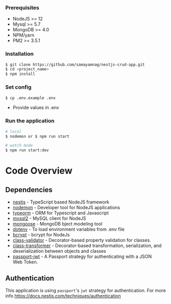 ### Prerequisites

- NodeJS >= 12
- Mysql >= 5.7
- MongoDB >= 4.0
- NPM/yarn
- PM2 >= 3.5.1

### Installation

```bash
$ git clone https://github.com/samayamnag/nestjs-crud-app.git
$ cd <project_name>
$ npm install
```

### Set config

```bash
$ cp .env.example .env
```

- Provide values in .env

### Run the application

```bash
# local
$ nodemon or $ npm run start

# watch mode
$ npm run start:dev

```

# Code Overview

## Dependencies

- [nestjs](https://github.com/nestjs/nest) - TypeScript based NodeJS framework
- [nodemon](https://www.npmjs.com/package/nodemon) - Developer tool for NodeJS applications
- [typeorm](https://github.com/typeorm/typeorm) - ORM for Typescript and Javascript
- [mysql2](https://www.npmjs.com/package/mysql2) - MySQL client for NodeJS
- [mongoose](https://www.npmjs.com/package/mongoose) - MongoDB bject modeling tool
- [dotenv](https://github.com/motdotla/dotenv) - To load environment variables from .env file
- [bcrypt](https://github.com/kelektiv/node.bcrypt.js) - bcrypt for NodeJs
- [class-validator](https://github.com/typestack/class-validator) - Decorator-based property validation for classes.
- [class-transformer](https://github.com/typestack/class-transformer) - Decorator-based transformation, serialization, and deserialization between objects and classes
- [passport-jwt](https://github.com/mikenicholson/passport-jwt) - A Passport strategy for authenticating with a JSON      
  Web Token.


## Authentication

This application is using `passport`'s `jwt` strategy for authentication.
For more info https://docs.nestjs.com/techniques/authentication

